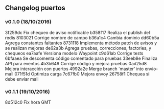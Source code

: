 ## Changelog puertos

### v0.1.0 (18/10/2016)

3f259dc Fix chequeo de aviso notificable
b358f17 Realiza el publish del redis
8103021 Corrige nombre de campo
b36a1c4 Cambia dominio
dd60b5a Agrega constantes faltantes
8731118 Implementa método patch de avisos y se realizan mejoras
de62a3b Agrega pruebas, correcciones, factories, y chequeos
ea7aafe Versiona modelo Waypoint
c9d61ab Corrige tests
6bfaaea Se descomenta código comentado para pruebas
33eeb9e Finaliza API para eventos
4b3b649 Corrige código y mejora pruebas
0ad25d8 Mejora interacción con puertos
4992a2e Merge branch 'master' into envio-mail
071f51d Optimiza carga
7c67fb0 Mejora envoy
26758f1 Chequea si debe enviar mail

### v0.1.1 (19/10/2016)

8d512c0 Fix hora GMT
